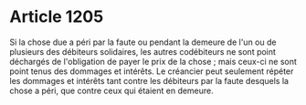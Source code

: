 # Article 1205

Si la chose due a péri par la faute ou pendant la demeure de l'un ou de plusieurs des débiteurs solidaires, les autres codébiteurs ne sont point déchargés de l'obligation de payer le prix de la chose ; mais ceux-ci ne sont point tenus des dommages et intérêts.   Le créancier peut seulement répéter les dommages et intérêts tant contre les débiteurs par la faute desquels la chose a péri, que contre ceux qui étaient en demeure.